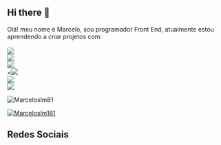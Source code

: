 ## Hi there 👋

Olá! meu nome é Marcelo, sou programador Front End, atualmente estou aprendendo a criar projetos com:
<br>
<br>
<img src="https://img.shields.io/badge/HTML5-E34F26?style=for-the-badge&logo=html5&logoColor=white"/>
<br>
<img src="https://img.shields.io/badge/CSS-239120?&style=for-the-badge&logo=css3&logoColor=white"/>
<br>
<img src="https://img.shields.io/badge/JavaScript-F7DF1E?style=for-the-badge&logo=javascript&logoColor=black"/>
<br>
<<img src="https://img.shields.io/badge/Node.js-43853D?style=for-the-badge&logo=node.js&logoColor=white"/>
<br>
<img src="https://img.shields.io/badge/TypeScript-007ACC?style=for-the-badge&logo=typescript&logoColor=white"/>
<br>
<img src="https://img.shields.io/badge/React_Native-20232A?style=for-the-badge&logo=react&logoColor=61DAFB"/>


![Marceloslm81](https://github-readme-stats.vercel.app/api?username=marceloslm81&show_icons=true&bg_color=00000000)

[![Marceloslm181](https://github-readme-stats.vercel.app/api/top-langs/?username=marceloslm81)](https://github.com/anuraghazra/github-readme-stats)

## Redes Sociais

